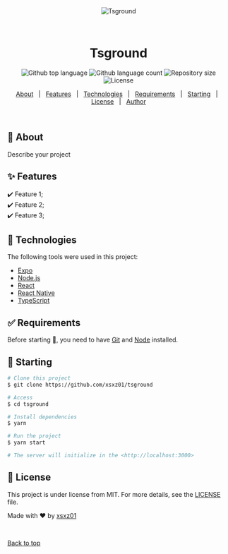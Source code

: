 <div align="center" id="top"> 
  <img src="./.github/app.gif" alt="Tsground" />

  &#xa0;

  <!-- <a href="https://tsground.netlify.app">Demo</a> -->
</div>

<h1 align="center">Tsground</h1>

<p align="center">
  <img alt="Github top language" src="https://img.shields.io/github/languages/top/xsxz01/tsground?color=56BEB8">

  <img alt="Github language count" src="https://img.shields.io/github/languages/count/xsxz01/tsground?color=56BEB8">

  <img alt="Repository size" src="https://img.shields.io/github/repo-size/xsxz01/tsground?color=56BEB8">

  <img alt="License" src="https://img.shields.io/github/license/xsxz01/tsground?color=56BEB8">

  <!-- <img alt="Github issues" src="https://img.shields.io/github/issues/xsxz01/tsground?color=56BEB8" /> -->

  <!-- <img alt="Github forks" src="https://img.shields.io/github/forks/xsxz01/tsground?color=56BEB8" /> -->

  <!-- <img alt="Github stars" src="https://img.shields.io/github/stars/xsxz01/tsground?color=56BEB8" /> -->
</p>

<!-- Status -->

<!-- <h4 align="center"> 
	🚧  Tsground 🚀 Under construction...  🚧
</h4> 

<hr> -->

<p align="center">
  <a href="#dart-about">About</a> &#xa0; | &#xa0; 
  <a href="#sparkles-features">Features</a> &#xa0; | &#xa0;
  <a href="#rocket-technologies">Technologies</a> &#xa0; | &#xa0;
  <a href="#white_check_mark-requirements">Requirements</a> &#xa0; | &#xa0;
  <a href="#checkered_flag-starting">Starting</a> &#xa0; | &#xa0;
  <a href="#memo-license">License</a> &#xa0; | &#xa0;
  <a href="https://github.com/xsxz01" target="_blank">Author</a>
</p>

<br>

## :dart: About ##

Describe your project

## :sparkles: Features ##

:heavy_check_mark: Feature 1;\
:heavy_check_mark: Feature 2;\
:heavy_check_mark: Feature 3;

## :rocket: Technologies ##

The following tools were used in this project:

- [Expo](https://expo.io/)
- [Node.js](https://nodejs.org/en/)
- [React](https://pt-br.reactjs.org/)
- [React Native](https://reactnative.dev/)
- [TypeScript](https://www.typescriptlang.org/)

## :white_check_mark: Requirements ##

Before starting :checkered_flag:, you need to have [Git](https://git-scm.com) and [Node](https://nodejs.org/en/) installed.

## :checkered_flag: Starting ##

```bash
# Clone this project
$ git clone https://github.com/xsxz01/tsground

# Access
$ cd tsground

# Install dependencies
$ yarn

# Run the project
$ yarn start

# The server will initialize in the <http://localhost:3000>
```

## :memo: License ##

This project is under license from MIT. For more details, see the [LICENSE](LICENSE.md) file.


Made with :heart: by <a href="https://github.com/xsxz01" target="_blank">xsxz01</a>

&#xa0;

<a href="#top">Back to top</a>

